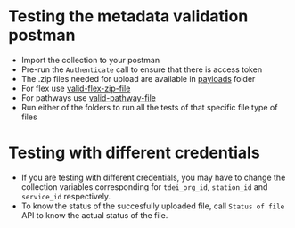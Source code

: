 # Testing the metadata validation postman 
- Import the collection to your postman
- Pre-run the `Authenticate` call to ensure that there is access token
- The .zip files needed for upload are available in [payloads](../payloads/) folder
- For flex use [valid-flex-zip-file](../payloads/gtfs-flex/files/success_1_all_attrs.zip)
- For pathways use [valid-pathway-file](../payloads/gtfs-pathways/files/success_1_all_attrs.zip)
- Run either of the folders to run all the tests of that specific file type of files


# Testing with different credentials
- If you are testing with different credentials, you may have to change the collection variables corresponding for 
`tdei_org_id`, `station_id` and `service_id` respectively.
- To know the status of the succesfully uploaded file, call `Status of file` API to know the actual status of the file.